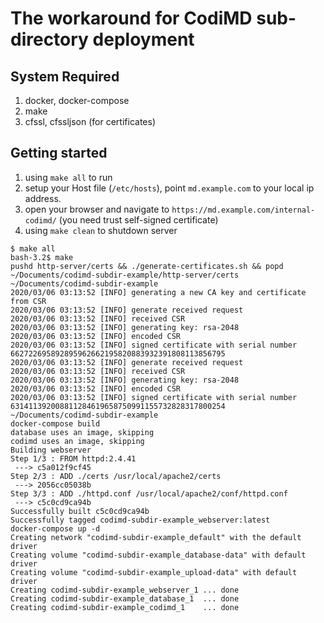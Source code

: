 # The workaround for CodiMD sub-directory deployment

## System Required
1. docker, docker-compose
1. make
1. cfssl, cfssljson (for certificates)

## Getting started

1. using `make all` to run
2. setup your Host file (`/etc/hosts`), point `md.example.com` to your local ip address. 
3. open your browser and navigate to `https://md.example.com/internal-codimd/` (you need trust self-signed certificate)
4. using `make clean` to shutdown server
```
$ make all
bash-3.2$ make
pushd http-server/certs && ./generate-certificates.sh && popd
~/Documents/codimd-subdir-example/http-server/certs ~/Documents/codimd-subdir-example
2020/03/06 03:13:52 [INFO] generating a new CA key and certificate from CSR
2020/03/06 03:13:52 [INFO] generate received request
2020/03/06 03:13:52 [INFO] received CSR
2020/03/06 03:13:52 [INFO] generating key: rsa-2048
2020/03/06 03:13:52 [INFO] encoded CSR
2020/03/06 03:13:52 [INFO] signed certificate with serial number 662722695892895962662195820883932391808113856795
2020/03/06 03:13:52 [INFO] generate received request
2020/03/06 03:13:52 [INFO] received CSR
2020/03/06 03:13:52 [INFO] generating key: rsa-2048
2020/03/06 03:13:52 [INFO] encoded CSR
2020/03/06 03:13:52 [INFO] signed certificate with serial number 631411392008811284619658750991155732828317800254
~/Documents/codimd-subdir-example
docker-compose build
database uses an image, skipping
codimd uses an image, skipping
Building webserver
Step 1/3 : FROM httpd:2.4.41
 ---> c5a012f9cf45
Step 2/3 : ADD ./certs /usr/local/apache2/certs
 ---> 2056cc05038b
Step 3/3 : ADD ./httpd.conf /usr/local/apache2/conf/httpd.conf
 ---> c5c0cd9ca94b
Successfully built c5c0cd9ca94b
Successfully tagged codimd-subdir-example_webserver:latest
docker-compose up -d
Creating network "codimd-subdir-example_default" with the default driver
Creating volume "codimd-subdir-example_database-data" with default driver
Creating volume "codimd-subdir-example_upload-data" with default driver
Creating codimd-subdir-example_webserver_1 ... done
Creating codimd-subdir-example_database_1  ... done
Creating codimd-subdir-example_codimd_1    ... done
```
